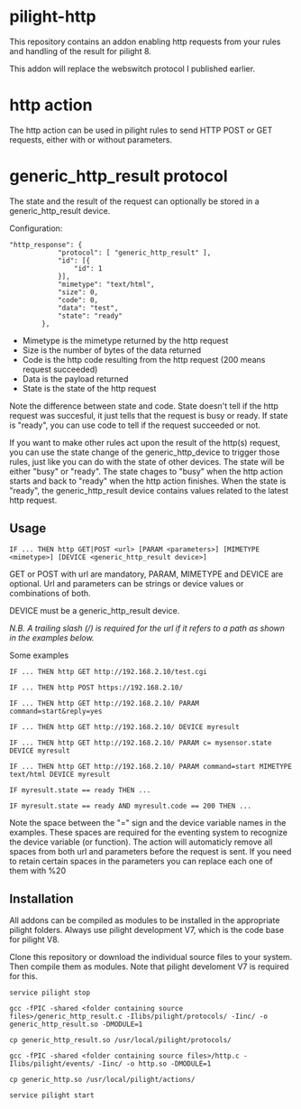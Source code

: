 # pilight-http
This repository contains an addon enabling http requests from your rules and handling of the result for pilight 8.

This addon will replace the webswitch protocol I published earlier.

# http action
The http action can be used in pilight rules to send HTTP POST or GET requests, either with or without parameters. 

# generic_http_result protocol
The state and the result of the request can optionally be stored in a generic_http_result device.

Configuration:
```
"http_response": {
			"protocol": [ "generic_http_result" ],
			"id": [{
				"id": 1
			}],
			"mimetype": "text/html",
			"size": 0,
			"code": 0,
			"data": "test",
			"state": "ready"
		},
```
* Mimetype is the mimetype returned by the http request
* Size is the number of bytes of the data returned
* Code is the http code resulting from the http request (200 means request succeeded)
* Data is the payload returned
* State is the state of the http request

Note the difference between state and code. State doesn't tell if the http request was succesful, it just tells that the request is busy or ready. If state is "ready", you can use code to tell if the request succeeded or not.

If you want to make other rules act upon the result of the http(s) request, you can use the state change of the generic_http_device to trigger those rules, just like you can do with the state of other devices. 
The state will be either "busy" or "ready". The state chages to "busy"  when the http action starts and back to "ready" when the http action finishes. When the state is "ready", the generic_http_result device contains values related to the latest http request.


## Usage
```
IF ... THEN http GET|POST <url> [PARAM <parameters>] [MIMETYPE <mimetype>] [DEVICE <generic_http_result device>]
```
GET or POST  with url are mandatory, PARAM, MIMETYPE and DEVICE are optional.
Url and parameters can be strings or device values or combinations of both.

DEVICE must be a generic_http_result device.

*N.B. A trailing slash (/) is required for the url if it refers to a path as shown in the examples below.*

Some examples

```
IF ... THEN http GET http://192.168.2.10/test.cgi

IF ... THEN http POST https://192.168.2.10/ 

IF ... THEN http GET http://192.168.2.10/ PARAM command=start&reply=yes

IF ... THEN http GET http://192.168.2.10/ DEVICE myresult

IF ... THEN http GET http://192.168.2.10/ PARAM c= mysensor.state DEVICE myresult

IF ... THEN http GET http://192.168.2.10/ PARAM command=start MIMETYPE text/html DEVICE myresult

IF myresult.state == ready THEN ...

IF myresult.state == ready AND myresult.code == 200 THEN ...
```
Note the space between the "=" sign and the device variable names in the examples. These spaces are required for the eventing system to recognize the device variable (or function). 
The action will automaticly remove all spaces from both url and parameters before the request is sent. If you need to retain certain spaces in the parameters you can replace each one of them with %20

## Installation
All addons can be compiled as modules to be installed in the appropriate pilight folders. 
Always use pilight development V7, which is the code base for pilight V8.

Clone this repository or download the individual source files to your system.
Then compile them as modules. Note that pilight develoment V7 is required for this.
```
service pilight stop

gcc -fPIC -shared <folder containing source files>/generic_http_result.c -Ilibs/pilight/protocols/ -Iinc/ -o generic_http_result.so -DMODULE=1
 
cp generic_http_result.so /usr/local/pilight/protocols/
 
gcc -fPIC -shared <folder containing source files>/http.c -Ilibs/pilight/events/ -Iinc/ -o http.so -DMODULE=1
 
cp generic_http.so /usr/local/pilight/actions/ 

service pilight start
 
```
